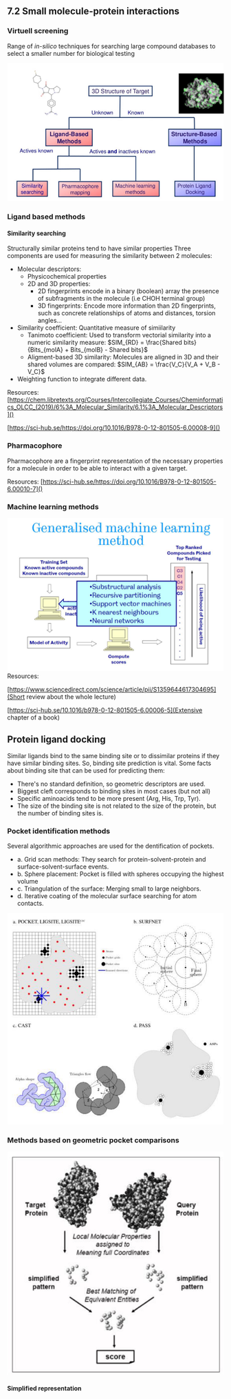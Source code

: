 ## 7.2 Small molecule-protein interactions
### Virtuell screening
Range of *in-silico* techniques for searching large compound databases to select a smaller number for biological testing

![](./images/vscreen.png)

### Ligand based methods
#### Similarity searching
Structurally similar proteins tend to have similar properties
Three components are used for measuring the similarity between 2 molecules:
- Molecular descriptors:
  - Physicochemical properties
  - 2D and 3D properties:
      - 2D fingerprints encode in a binary (boolean) array the presence of subfragments in the molecule (i.e CHOH terminal group)
      - 3D fingerprints: Encode more information than 2D fingerprints, such as concrete relationships of atoms and distances, torsion angles...
- Similarity coefficient: Quantitative measure of simiilarity
  - Tanimoto coefficient: Used to transform vectorial similarity into a numeric similarity measure: $SIM_{RD} = \frac{Shared bits}{Bits_{molA} + Bits_{molB} - Shared bits}$
  - Aligment-based 3D similarity: Molecules are aligned in 3D and their shared volumes are compared:
  $SIM_{AB} = \frac{V_C}{V_A + V_B - V_C}$
- Weighting function to integrate different data.

Resources:
[https://chem.libretexts.org/Courses/Intercollegiate_Courses/Cheminformatics_OLCC_(2019)/6%3A_Molecular_Similarity/6.1%3A_Molecular_Descriptors]()

[https://sci-hub.se/https://doi.org/10.1016/B978-0-12-801505-6.00008-9]()
### Pharmacophore
Pharmacophore are a fingerprint representation of the necessary properties for a molecule in order to be able to interact with a given target.

Resources:
[https://sci-hub.se/https://doi.org/10.1016/B978-0-12-801505-6.00010-7]()

### Machine learning methods

![](./images/ml.png)
Resources:

[https://www.sciencedirect.com/science/article/pii/S1359644617304695](Short review about the whole lecture)

[https://sci-hub.se/10.1016/b978-0-12-801505-6.00006-5](Extensive chapter of a book)

## Protein ligand docking
Similar ligands bind to the same binding site or to dissimilar proteins if they have similar binding sites.
So, binding site prediction is vital.
Some facts about binding site that can be used for predicting them:
- There's no standard definition, so geometric descriptors are used.
- Biggest cleft corresponds to binding sites in most cases (but not all)
- Specific aminoacids tend to be more present (Arg, His, Trp, Tyr).
- The size of the binding site is not related to the size of the protein, but the number of binding sites is.

### Pocket identification methods
Several algorithmic approaches are used for the dentification of pockets.
- a. Grid scan methods: They search for protein-solvent-protein and surface-solvent-surface events.
- b. Sphere placement: Pocket is filled with spheres occupying the highest volume
- c. Triangulation of the surface: Merging small to large neighbors.
- d. Iterative coating of the molecular surface searching for atom contacts.

![](./images/pockets.png)

### Methods based on geometric pocket comparisons

![](./images/geopocket.png)

#### Simplified representation
